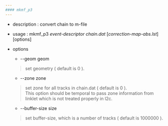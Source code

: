 ```yaml
---
#### mkmf_p3
---
```


+ description : convert chain to m-file  
+ usage : mkmf_p3 *event-descriptor* *chain.dat* [*correction-map-abs.lst*] [options]
+ options
  - --geom geom
  > set geometry ( default is 0 ).  

  - --zone zone
  > set zone for all tracks in chain.dat ( default is 0 ).  
  > This option should be temporal to pass zone information from linklet which is not treated properly in l2c.  

  - --buffer-size size  
  > set buffer-size, which is a number of tracks ( default is 1000000 ).  
